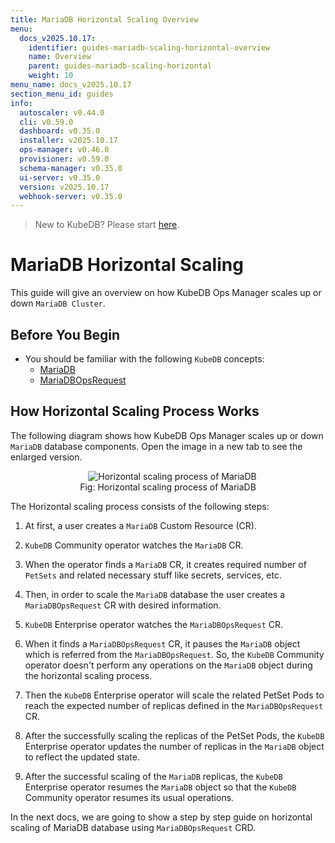 ```yaml
---
title: MariaDB Horizontal Scaling Overview
menu:
  docs_v2025.10.17:
    identifier: guides-mariadb-scaling-horizontal-overview
    name: Overview
    parent: guides-mariadb-scaling-horizontal
    weight: 10
menu_name: docs_v2025.10.17
section_menu_id: guides
info:
  autoscaler: v0.44.0
  cli: v0.59.0
  dashboard: v0.35.0
  installer: v2025.10.17
  ops-manager: v0.46.0
  provisioner: v0.59.0
  schema-manager: v0.35.0
  ui-server: v0.35.0
  version: v2025.10.17
  webhook-server: v0.35.0
---
```


> New to KubeDB? Please start [here](/docs/v2025.10.17/README).

# MariaDB Horizontal Scaling

This guide will give an overview on how KubeDB Ops Manager scales up or down `MariaDB Cluster`.

## Before You Begin

- You should be familiar with the following `KubeDB` concepts:
  - [MariaDB](/docs/v2025.10.17/guides/mariadb/concepts/mariadb/)
  - [MariaDBOpsRequest](/docs/v2025.10.17/guides/mariadb/concepts/opsrequest/)

## How Horizontal Scaling Process Works

The following diagram shows how KubeDB Ops Manager scales up or down `MariaDB` database components. Open the image in a new tab to see the enlarged version.

<figure align="center">
  <img alt="Horizontal scaling process of MariaDB" src="/docs/v2025.10.17/guides/mariadb/scaling/horizontal-scaling/overview/images/horizontal-scaling.jpg">
<figcaption align="center">Fig: Horizontal scaling process of MariaDB</figcaption>
</figure>

The Horizontal scaling process consists of the following steps:

1. At first, a user creates a `MariaDB` Custom Resource (CR).

2. `KubeDB` Community operator watches the `MariaDB` CR.

3. When the operator finds a `MariaDB` CR, it creates required number of `PetSets` and related necessary stuff like secrets, services, etc.

4. Then, in order to scale the `MariaDB` database the user creates a `MariaDBOpsRequest` CR with desired information.

5. `KubeDB` Enterprise operator watches the `MariaDBOpsRequest` CR.

6. When it finds a `MariaDBOpsRequest` CR, it pauses the `MariaDB` object which is referred from the `MariaDBOpsRequest`. So, the `KubeDB` Community operator doesn't perform any operations on the `MariaDB` object during the horizontal scaling process.  

7. Then the `KubeDB` Enterprise operator will scale the related PetSet Pods to reach the expected number of replicas defined in the `MariaDBOpsRequest` CR.

8. After the successfully scaling the replicas of the PetSet Pods, the `KubeDB` Enterprise operator updates the number of replicas in the `MariaDB` object to reflect the updated state.

9. After the successful scaling of the `MariaDB` replicas, the `KubeDB` Enterprise operator resumes the `MariaDB` object so that the `KubeDB` Community operator resumes its usual operations.

In the next docs, we are going to show a step by step guide on horizontal scaling of MariaDB database using `MariaDBOpsRequest` CRD.
